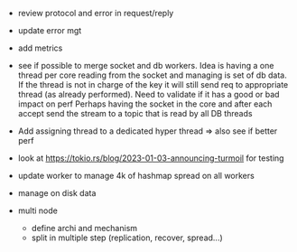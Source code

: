 * review protocol and error in request/reply
* update error mgt

* add metrics

* see if possible to merge socket and db workers.
Idea is having a one thread per core reading from the socket and managing is set of db data.
If the thread is not in charge of the key it will still send req to appropriate thread (as already performed).
Need to validate if it has a good or bad impact on perf
Perhaps having the socket in the core and after each accept send the stream to a topic that is read by all DB threads
* Add assigning thread to a dedicated hyper thread => also see if better perf

* look at https://tokio.rs/blog/2023-01-03-announcing-turmoil for testing

* update worker to manage 4k of hashmap spread on all workers
* manage on disk data
* multi node
  * define archi and mechanism
  * split in multiple step (replication, recover, spread...)

